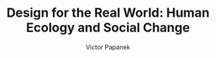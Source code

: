 ---
title: "Design for the Real World: Human Ecology and Social Change"
subtitle: ""
description: ""
layout: book
author: Victor Papanek
started: 2017-05-10
read: 2017-01-01
status: read
rating: 5
color: 
cover: 
pages: 416
link: 
---